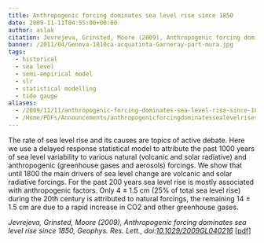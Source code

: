 ```yaml
---
title: Anthropogenic forcing dominates sea level rise since 1850
date: 2009-11-11T04:55:00+00:00
author: aslak
citation: Jevrejeva, Grinsted, Moore (2009), Anthropogenic forcing dominates sea level rise since 1850, Geophys. Res. Lett., doi:10.1029/2009GL040216
banner: /2011/04/Genova-1810ca-acquatinta-Garneray-part-mura.jpg
tags:
  - historical
  - sea level
  - semi-empirical model
  - slr
  - statistical modelling
  - tide gauge
aliases:
  - /2009/11/11/anthropogenic-forcing-dominates-sea-level-rise-since-1850/
  - /Home/PDFs/Announcements/anthropogenicforcingdominatessealevelrisesince1850
---
```


The rate of sea level rise and its causes are topics of active debate. Here we use a delayed response statistical model to attribute the past 1000 years of sea level variability to various natural (volcanic and solar radiative) and anthropogenic (greenhouse gases and aerosols) forcings. We show that until 1800 the main drivers of sea level change are volcanic and solar radiative forcings. <!--more-->  For the past 200 years sea level rise is mostly associated with anthropogenic factors. Only 4 ± 1.5 cm (25% of total sea level rise) during the 20th century is attributed to natural forcings, the remaining 14 ± 1.5 cm are due to a rapid increase in CO2 and other greenhouse gases.

_Jevrejeva, Grinsted, Moore (2009), Anthropogenic forcing dominates sea level rise since 1850, Geophys. Res. Lett., doi:[10.1029/2009GL040216](http://dx.doi.org/10.1029/2009GL040216)_ [[pdf](/pdf/jevrejeva-grl09-anthropogenic-forcing-dominates-SLR.pdf)]
